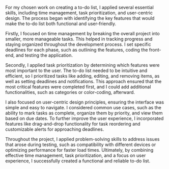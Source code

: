 For my chosen work on creating a to-do list, I applied several essential skills, including time management, task prioritization, and user-centric design. The process began with identifying the key features that would make the to-do list both functional and user-friendly.

Firstly, I focused on time management by breaking the overall project into smaller, more manageable tasks. This helped in tracking progress and staying organized throughout the development process. I set specific deadlines for each phase, such as outlining the features, coding the front-end, and testing the application.

Secondly, I applied task prioritization by determining which features were most important to the user. The to-do list needed to be intuitive and efficient, so I prioritized tasks like adding, editing, and removing items, as well as setting deadlines and notifications. This approach ensured that the most critical features were completed first, and I could add additional functionalities, such as categories or color-coding, afterward.

I also focused on user-centric design principles, ensuring the interface was simple and easy to navigate. I considered common use cases, such as the ability to mark tasks as complete, organize them by priority, and view them based on due dates. To further improve the user experience, I incorporated features like drag-and-drop functionality for task reordering and customizable alerts for approaching deadlines.

Throughout the project, I applied problem-solving skills to address issues that arose during testing, such as compatibility with different devices or optimizing performance for faster load times. Ultimately, by combining effective time management, task prioritization, and a focus on user experience, I successfully created a functional and reliable to-do list.
